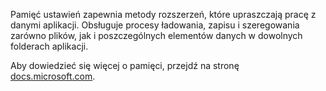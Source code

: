 ﻿Pamięć ustawień zapewnia metody rozszerzeń, które upraszczają pracę z danymi aplikacji. Obsługuje procesy ładowania, zapisu i szeregowania zarówno plików, jak i poszczególnych elementów danych w dowolnych folderach aplikacji.

Aby dowiedzieć się więcej o pamięci, przejdź na stronę [docs.microsoft.com](https://docs.microsoft.com/en-us/uwp/api/windows.storage.applicationdata).
